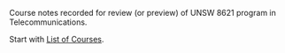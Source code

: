 Course notes recorded for review (or preview) of UNSW 8621 program in Telecommunications.

Start with [List of Courses](/UNSW%20EE&T%20COURSE%20NOTES%20(8621-Telecommunications).md).
